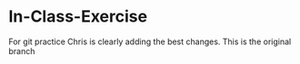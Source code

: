 # In-Class-Exercise
For git practice
Chris is clearly adding the best changes.
This is the original branch
